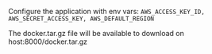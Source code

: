 Configure the application with env vars: ```AWS_ACCESS_KEY_ID, AWS_SECRET_ACCESS_KEY, AWS_DEFAULT_REGION```

The docker.tar.gz file will be available to download on host:8000/docker.tar.gz